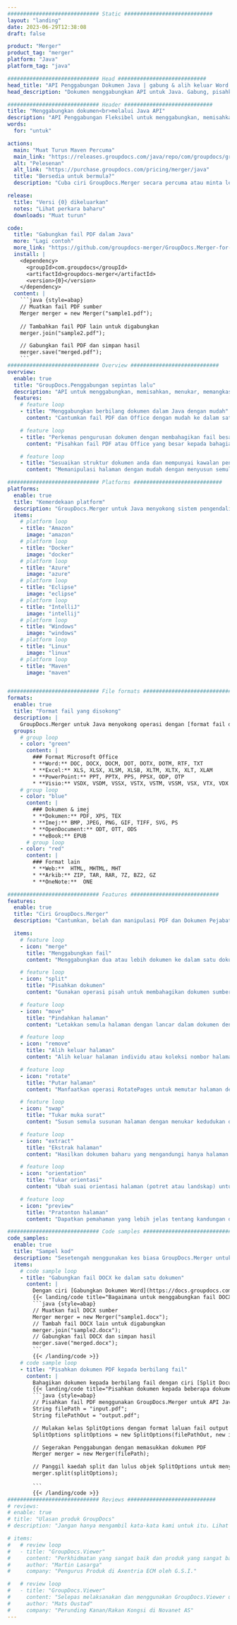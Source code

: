 ```yaml
---
############################# Static ############################
layout: "landing"
date: 2023-06-29T12:38:08
draft: false

product: "Merger"
product_tag: "merger"
platform: "Java"
platform_tag: "java"

############################# Head ############################
head_title: "API Penggabungan Dokumen Java | gabung & alih keluar Word Excel PDF XPS EPUB"
head_description: "Dokumen menggabungkan API untuk Java. Gabung, pisahkan, tukar, susun semula dan padam halaman PDF, Microsoft Word, Excel, pembentangan, format Visio, XPS & EPUB."

############################# Header ############################
title: "Menggabungkan dokumen<br>melalui Java API"
description: "API Penggabungan Fleksibel untuk menggabungkan, memisahkan atau mengubah suai PDF dan Dokumen Pejabat dengan mudah"
words:
  for: "untuk"

actions:
  main: "Muat Turun Maven Percuma"
  main_link: "https://releases.groupdocs.com/java/repo/com/groupdocs/groupdocs-merger/"
  alt: "Pelesenan"
  alt_link: "https://purchase.groupdocs.com/pricing/merger/java"
  title: "Bersedia untuk bermula?"
  description: "Cuba ciri GroupDocs.Merger secara percuma atau minta lesen"

release:
  title: "Versi {0} dikeluarkan"
  notes: "Lihat perkara baharu"
  downloads: "Muat turun"

code:
  title: "Gabungkan fail PDF dalam Java"
  more: "Lagi contoh"
  more_link: "https://github.com/groupdocs-merger/GroupDocs.Merger-for-Java"
  install: |
    <dependency>
      <groupId>com.groupdocs</groupId>
      <artifactId>groupdocs-merger</artifactId>
      <version>{0}</version>
    </dependency>
  content: |
    ```java {style=abap}   
    // Muatkan fail PDF sumber
    Merger merger = new Merger("sample1.pdf");
    
    // Tambahkan fail PDF lain untuk digabungkan
    merger.join("sample2.pdf");

    // Gabungkan fail PDF dan simpan hasil
    merger.save("merged.pdf");
    ```
############################# Overview ############################
overview:
  enable: true
  title: "GroupDocs.Penggabungan sepintas lalu"
  description: "API untuk menggabungkan, memisahkan, menukar, memangkas atau mengalih keluar dokumen, slaid dan gambar rajah dalam aplikasi Java"
  features:
    # feature loop
    - title: "Menggabungkan berbilang dokumen dalam Java dengan mudah"
      content: "Cantumkan fail PDF dan Office dengan mudah ke dalam satu dokumen dalam Java, memanfaatkan keupayaan pustaka GroupDocs.Merger. Manfaat daripada sokongan formatnya yang meluas, membolehkan anda menggabungkan pelbagai jenis fail dengan lancar, menghasilkan proses penggabungan yang mudah dan diperkemas."

    # feature loop
    - title: "Perkemas pengurusan dokumen dengan membahagikan fail besar dengan mudah"
      content: "Pisahkan fail PDF atau Office yang besar kepada bahagian yang lebih kecil dan mudah dikendalikan. Anda boleh membahagikan dokumen berdasarkan halaman tertentu, julat atau mengekstrak halaman individu dengan mudah dan mudah. Perkemas pengurusan dokumen anda dengan menggunakan keupayaan lancar pustaka GroupDocs.Merger dan jadikan fail anda lebih teratur dan terurus."

    # feature loop
    - title: "Sesuaikan struktur dokumen anda dan mempunyai kawalan penuh ke atas fail anda"
      content: "Memanipulasi halaman dengan mudah dengan menyusun semula, menukar atau mengalih keluarnya. Susun dan sesuaikan dokumen anda mengikut keperluan khusus anda dengan fleksibiliti untuk mencipta struktur fail yang diperibadikan."

############################# Platforms ############################
platforms:
  enable: true
  title: "Kemerdekaan platform"
  description: "GroupDocs.Merger untuk Java menyokong sistem pengendalian, rangka kerja dan pengurus pakej berikut"
  items:
    # platform loop
    - title: "Amazon"
      image: "amazon"
    # platform loop
    - title: "Docker"
      image: "docker"
    # platform loop
    - title: "Azure"
      image: "azure"
    # platform loop
    - title: "Eclipse"
      image: "eclipse"
    # platform loop
    - title: "IntelliJ"
      image: "intellij"
    # platform loop
    - title: "Windows"
      image: "windows"
    # platform loop
    - title: "Linux"
      image: "linux"
    # platform loop
    - title: "Maven"
      image: "maven"


############################# File formats ############################
formats:
  enable: true
  title: "Format fail yang disokong"
  description: |
    GroupDocs.Merger untuk Java menyokong operasi dengan [format fail dokumen](https://docs.groupdocs.com/merger/java/supported-document-formats/) berikut.
  groups:
    # group loop
    - color: "green"
      content: |
        ### Format Microsoft Office
        * **Word:** DOC, DOCX, DOCM, DOT, DOTX, DOTM, RTF, TXT
        * **Excel:** XLS, XLSX, XLSM, XLSB, XLTM, XLTX, XLT, XLAM
        * **PowerPoint:** PPT, PPTX, PPS, PPSX, ODP, OTP
        * **Visio:** VSDX, VSDM, VSSX, VSTX, VSTM, VSSM, VSX, VTX, VDX
    # group loop
    - color: "blue"
      content: |
        ### Dokumen & imej
        * **Dokumen:** PDF, XPS, TEX
        * **Imej:** BMP, JPEG, PNG, GIF, TIFF, SVG, PS
        * **OpenDocument:** ODT, OTT, ODS
        * **eBook:** EPUB
      # group loop
    - color: "red"
      content: |
        ### Format lain
        * **Web:**  HTML, MHTML, MHT
        * **Arkib:** ZIP, TAR, RAR, 7Z, BZ2, GZ
        * **OneNote:**  ONE

############################# Features ############################
features:
  enable: true
  title: "Ciri GroupDocs.Merger"
  description: "Cantumkan, belah dan manipulasi PDF dan Dokumen Pejabat dengan lancar"

  items:
    # feature loop
    - icon: "merge"
      title: "Menggabungkan fail"
      content: "Menggabungkan dua atau lebih dokumen ke dalam satu dokumen, menyertai halaman atau julat halaman tertentu daripada berbilang dokumen sumber."

    # feature loop
    - icon: "split"
      title: "Pisahkan dokumen"
      content: "Gunakan operasi pisah untuk membahagikan dokumen sumber kepada berbilang dokumen terhasil, membolehkan organisasi dan pengurusan fail yang cekap."

    # feature loop
    - icon: "move"
      title: "Pindahkan halaman"
      content: "Letakkan semula halaman dengan lancar dalam dokumen dengan memanfaatkan ciri MovePage."

    # feature loop
    - icon: "remove"
      title: "Alih keluar halaman"
      content: "Alih keluar halaman individu atau koleksi nombor halaman tertentu secara berkesan daripada dokumen sumber dengan ciri RemovePages."

    # feature loop
    - icon: "rotate"
      title: "Putar halaman"
      content: "Manfaatkan operasi RotatePages untuk memutar halaman dengan mudah dalam dokumen dengan menentukan sudut putaran sebagai 90, 180 atau 270 darjah"

    # feature loop
    - icon: "swap"
      title: "Tukar muka surat"
      content: "Susun semula susunan halaman dengan menukar kedudukan dua halaman dalam dokumen sumber, menghasilkan dokumen baharu."

    # feature loop
    - icon: "extract"
      title: "Ekstrak halaman"
      content: "Hasilkan dokumen baharu yang mengandungi hanya halaman yang dipilih dengan mengekstrak halaman atau julat halaman tertentu daripada dokumen sumber."

    # feature loop
    - icon: "orientation"
      title: "Tukar orientasi"
      content: "Ubah suai orientasi halaman (potret atau landskap) untuk halaman tertentu atau semua halaman dokumen dengan memanfaatkan operasi ChangeOrientation."

    # feature loop
    - icon: "preview"
      title: "Pratonton halaman"
      content: "Dapatkan pemahaman yang lebih jelas tentang kandungan dan struktur dokumen dengan menjana perwakilan imej halamannya. Buat pratonton semua atau hanya halaman tertentu."

############################# Code samples ############################
code_samples:
  enable: true
  title: "Sampel kod"
  description: "Sesetengah menggunakan kes biasa GroupDocs.Merger untuk operasi Java"
  items:
    # code sample loop
    - title: "Gabungkan fail DOCX ke dalam satu dokumen"
      content: |
        Dengan ciri [Gabungkan Dokumen Word](https://docs.groupdocs.com/merger/java/merge/word/) anda boleh menggabungkan keseluruhan fail DOCX ke dalam satu dokumen dengan memuatkan fail sumber, menambah lebih banyak fail DOCX untuk disertai , dan menyimpan dokumen yang digabungkan. Di bawah ialah coretan kod Java yang menunjukkan proses penggabungan:
        {{< landing/code title="Bagaimana untuk menggabungkan fail DOCX dalam Java">}}
        ```java {style=abap}   
        // Muatkan fail DOCX sumber
        Merger merger = new Merger("sample1.docx");
        // Tambah fail DOCX lain untuk digabungkan
        merger.join("sample2.docx");
        // Gabungkan fail DOCX dan simpan hasil
        merger.save("merged.docx");
        ```
        {{< /landing/code >}}
    # code sample loop
    - title: "Pisahkan dokumen PDF kepada berbilang fail"
      content: |
        Bahagikan dokumen kepada berbilang fail dengan ciri [Split Document](https://docs.groupdocs.com/merger/java/split-document/) untuk memudahkan proses mengurus dan mengekstrak bahagian atau halaman tertentu daripada dokumen besar. Ia membolehkan anda membahagikan dokumen kepada bahagian yang lebih kecil berdasarkan pelbagai kriteria - mengikut julat halaman, dengan halaman mula/akhir, dengan nombor halaman ganjil/genap dsb.
        {{< landing/code title="Pisahkan dokumen kepada beberapa dokumen satu halaman">}}
        ```java {style=abap}   
        // Pisahkan fail PDF menggunakan GroupDocs.Merger untuk API Java
        String filePath = "input.pdf";
        String filePathOut = "output.pdf";

        // Mulakan kelas SplitOptions dengan format laluan fail output
        SplitOptions splitOptions = new SplitOptions(filePathOut, new int[] { 3, 6, 8 });

        // Segerakan Penggabungan dengan memasukkan dokumen PDF
        Merger merger = new Merger(filePath);

        // Panggil kaedah split dan lulus objek SplitOptions untuk menyimpan dokumen yang terhasil
        merger.split(splitOptions);
  
        ```
        {{< /landing/code >}}
############################# Reviews ############################
# reviews:
# enable: true
# title: "Ulasan produk GroupDocs"
# description: "Jangan hanya mengambil kata-kata kami untuk itu. Lihat apa yang pemaju lain katakan tentang API kami"

# items:
#   # review loop
#   - title: "GroupDocs.Viewer"
#     content: "Perkhidmatan yang sangat baik dan produk yang sangat baik. Mereka sangat membantu dan responsif semasa proses pelaksanaan GroupDocs.Viewer untuk .NET, tidak dapat mengesyorkannya dengan sangat tinggi."
#     author: "Martin Lasarga"
#     company: "Pengurus Produk di Axentria ECM oleh G.S.I."

#   # review loop
#   - title: "GroupDocs.Viewer"
#     content: "Selepas melaksanakan dan menggunakan GroupDocs.Viewer untuk .NET dalam projek, ia kelihatan berfungsi dengan baik. Saya telah menguji dengan banyak dokumen dan setakat ini baik. Semua yang saya lemparkan padanya dipaparkan dengan baik dan kelihatan sama baiknya seperti dalam pemapar PDF atau MS Word."
#     author: "Mats Oustad"
#     company: "Perunding Kanan/Rakan Kongsi di Novanet AS"
---
```

